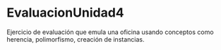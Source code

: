 # EvaluacionUnidad4
Ejercicio de evaluación que emula una oficina usando conceptos como herencia, polimorfismo, creación de instancias.
